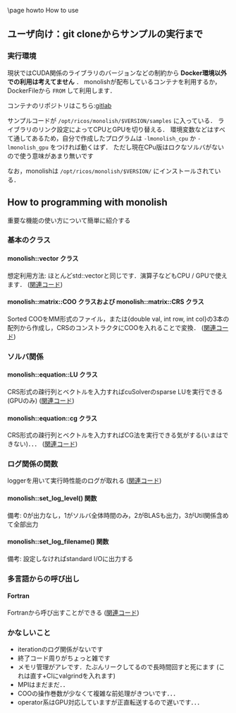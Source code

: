 \page howto How to use

## ユーザ向け：git cloneからサンプルの実行まで

### 実行環境
現状ではCUDA関係のライブラリのバージョンなどの制約から **Docker環境以外での利用は考えてません** ．
monolishが配布しているコンテナを利用するか，DockerFileから `FROM` して利用します．

コンテナのリポジトリはこちら:[gitlab](https://gitlab.ritc.jp/ricos/monolish/container_registry)

サンプルコードが `/opt/ricos/monolish/$VERSION/samples` に入っている．
ライブラリのリンク設定によってCPUとGPUを切り替える．
環境変数などはすべて通してあるため，自分で作成したプログラムは `-lmonolish_cpu` か `-lmonolish_gpu` をつければ動くはず．
ただし現在CPu版はロクなソルバがないので使う意味があまり無いです

なお，monolishは `/opt/ricos/monolish/$VERSION/` にインストールされている．


## How to programming with monolish
重要な機能の使い方について簡単に紹介する

### 基本のクラス

#### monolish::vector クラス
想定利用方法: ほとんどstd::vectorと同じです．演算子などもCPU / GPUで使えます．
([関連コード][vec])

#### monolish::matrix::COO クラスおよび monolish::matrix::CRS クラス
Sorted COOをMM形式のファイル，または{double val, int row, int col}の3本の配列から作成し，CRSのコンストラクタにCOOを入れることで変換．
([関連コード][mat])

### ソルバ関係

#### monolish::equation::LU クラス
CRS形式の疎行列とベクトルを入力すればcuSolverのsparse LUを実行できる(GPUのみ)
([関連コード][slu])

#### monolish::equation::cg クラス
CRS形式の疎行列とベクトルを入力すればCG法を実行できる気がする(いまはできない)．．．
([関連コード][cg])

### ログ関係の関数
loggerを用いて実行時性能のログが取れる
([関連コード][log])

#### monolish::set_log_level() 関数
備考: 0が出力なし，1がソルバ全体時間のみ，2がBLASも出力，3がUtil関係含めて全部出力

#### monolish::set_log_filename() 関数
備考: 設定しなければstandard I/Oに出力する

### 多言語からの呼び出し

#### Fortran
Fortranから呼び出すことができる
([関連コード][fort])

### かなしいこと
* iterationのログ関係がないです
* 終了コード周りがちょっと雑です
* メモリ管理がアレです．たぶんリークしてるので長時間回すと死にます (これは直す+CIにvalgrindを入れます)
* MPIはまだまだ．．
* COOの操作巻数が少なくて複雑な前処理がきついです．．．
* operator系はGPU対応していますが正直転送するので遅いです．．．

[vec]: https://ricos.pages.ritc.jp/monolish/d8/df5/vector__common_8cpp_source.html
[mat]: https://ricos.pages.ritc.jp/monolish/d8/df5/matrix__common_8cpp_source.html
[slu]: https://ricos.pages.ritc.jp/monolish/d9/d44/slu_8cpp_source.html
[cg]: https://ricos.pages.ritc.jp/monolish/d5/d1e/test_2equation_2cg_2cg_8cpp_source.html
[log]: https://ricos.pages.ritc.jp/monolish/dd/daf/logging_8cpp.html
[fort]: https://ricos.pages.ritc.jp/monolish/dir_fcd689f22289a4578a1d60ff223a2f72.html
